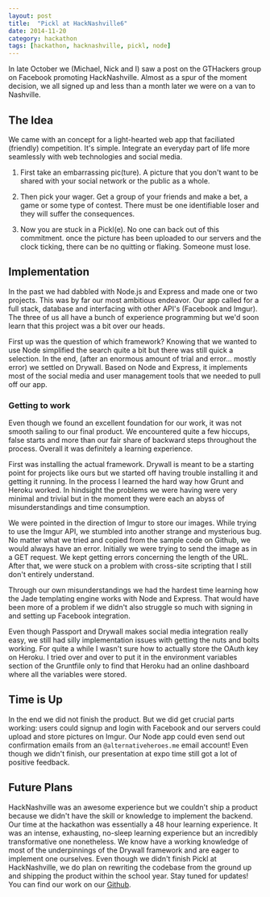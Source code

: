 ```yaml
---
layout: post
title:  "Pickl at HackNashville6"
date: 2014-11-20
category: hackathon
tags: [hackathon, hacknashville, pickl, node]
---
```


In late October we (Michael, Nick and I) saw a post on the GTHackers group on
Facebook promoting HackNashville. Almost as a spur of the moment decision, we
all signed up and less than a month later we were on a van to Nashville.

## The Idea

We came with an concept for a light-hearted web app that faciliated (friendly)
competition. It's simple. Integrate an everyday part of life more seamlessly
with web technologies and social media.

 1. First take an embarrassing pic(ture). A picture that you don't
want to be shared with your social network or the public as a
whole.

 2. Then pick your wager. Get a group of your friends and make a
bet, a game or some type of contest. There must be one
identifiable loser and they will suffer the consequences.

 3. Now you are stuck in a Pickl(e). No one can back out of this
commitment. once the picture has been uploaded to our servers
and the clock ticking, there can be no quitting or flaking.
Someone must lose.

## Implementation

In the past we had dabbled with Node.js and Express and made one
or two projects. This was by far our most ambitious endeavor.
Our app called for a full stack, database and interfacing
with other API's (Facebook and Imgur). The three of us all have
a bunch of experience programming but we'd soon learn that this
project was a bit over our heads.

First up was the question of which framework? Knowing that we
wanted to use Node simplified the search quite a bit but there
was still quick a selection. In the end, (after an enormous
amount of trial and error... mostly error) we settled on
Drywall. Based on Node and Express, it implements most of the
social media and user management tools that we needed to pull
off our app.

### Getting to work

Even though we found an excellent foundation for our work, it
was not smooth sailing to our final product. We encountered quite a few hiccups,
false starts and more than our fair share of backward steps throughout the
process. Overall it was definitely a learning experience.

First was installing the actual framework. Drywall is meant to be a starting
point for projects like ours but we started off having trouble installing it and
getting it running. In the process I learned the hard way how Grunt and Heroku
worked. In hindsight the problems we were having were very minimal and trivial
but in the moment they were each an abyss of misunderstandings and time
consumption.

We were pointed in the direction of Imgur to store our images. While trying to
use the Imgur API, we stumbled into another strange and mysterious bug. No
matter what we tried and copied from the sample code on Github, we would always
have an error. Initially we were trying to send the image as in a GET request.
We kept getting errors concerning the length of the URL. After that, we were
stuck on a problem with cross-site scripting that I still don't entirely
understand.

Through our own misunderstandings we had the hardest time learning how the
Jade templating engine works with Node and Express. That would have been more
of a problem if we didn't also struggle so much with signing in and setting
up Facebook integration.

Even though Passport and Drywall makes social media integration really easy, we
still had silly implementation issues with getting the nuts and bolts working.
For quite a while I wasn't sure how to actually store the OAuth key on Heroku.
I tried over and over to put it in the environment variables section of the
Gruntfile only to find that Heroku had an online dashboard where all the
variables were stored.

## Time is Up

In the end we did not finish the product. But we did get crucial parts working:
users could signup and login with Facebook and our servers could upload and
store pictures on Imgur. Our Node app could even send out confirmation emails
from an `@alternativeheroes.me` email account! Even though we didn't finish, our
presentation at expo time still got a lot of positive feedback.

## Future Plans

HackNashville was an awesome experience but we couldn't ship a product because
we didn't have the skill or knowledge to implement the backend. Our time at the
hackathon was essentially a 48 hour learning experience. It was an intense,
exhausting, no-sleep learning experience but an incredibly transformative one
nonetheless. We know have a working knowledge of most of the underpinnings of
the Drywall framework and are eager to implement one ourselves. Even though
we didn't finish Pickl at HackNashville, we do plan on rewriting the codebase
from the ground up and shipping the product within the school year. Stay tuned
for updates! You can find our work on our [Github](http://github.com/alternativeheroes).

